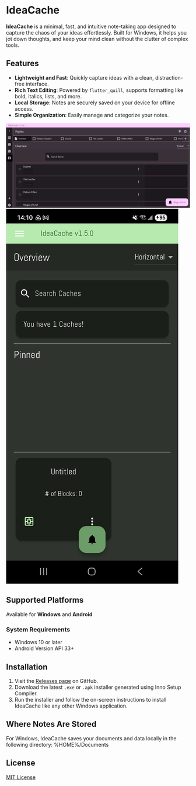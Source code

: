 # IdeaCache

**IdeaCache** is a minimal, fast, and intuitive note-taking app designed to capture the chaos of your ideas effortlessly. Built for Windows, it helps you jot down thoughts, and keep your mind clean without the clutter of complex tools.

## Features
- **Lightweight and Fast**: Quickly capture ideas with a clean, distraction-free interface.
- **Rich Text Editing**: Powered by `flutter_quill`, supports formatting like bold, italics, lists, and more.
- **Local Storage**: Notes are securely saved on your device for offline access.
- **Simple Organization**: Easily manage and categorize your notes.

![image](./demo/desktopDemo.jpg)
![image](./demo/mobileDemo.jpg)
## Supported Platforms
Available for **Windows** and **Android**

### System Requirements
- Windows 10 or later
- Android Version API 33+

## Installation
1. Visit the [Releases page](https://github.com/undefinedpatient/idea_cache/releases) on GitHub.
2. Download the latest `.exe` or `.apk` installer generated using Inno Setup Compiler.
3. Run the installer and follow the on-screen instructions to install IdeaCache like any other Windows application.

## Where Notes Are Stored
For Windows, IdeaCache saves your documents and data locally in the following directory: %HOME%/Documents

## License
[MIT License](https://choosealicense.com/licenses/mit/)

